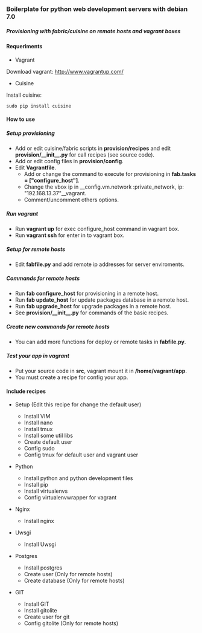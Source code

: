 ### Boilerplate for python web development servers with debian 7.0 ###
##### Provisioning with fabric/cuisine on remote hosts and vagrant boxes #####


#### Requeriments ####

- Vagrant 

Download vagrant: http://www.vagrantup.com/

- Cuisine

Install cuisine:

	sudo pip install cuisine


#### How to use ####

##### Setup provisioning #####

- Add or edit cuisine/fabric scripts in __provision/recipes__ and edit __provision/\_\_init\_\_.py__ for call recipes (see source code).
- Add or edit config files in __provision/config__.
- Edit __Vagrantfile__.
    - Add or change the command to execute for provisioning in __fab.tasks = ["configure_host"]__.
    - Change the vbox ip in __config.vm.network :private_network, ip: "192.168.13.37"__vagrant.
    - Comment/uncomment others options.

##### Run vagrant #####

- Run __vagrant up__ for exec configure_host command in vagrant box.
- Run __vagrant ssh__ for enter in to vagrant box.

##### Setup for remote hosts #####

- Edit __fabfile.py__ and add remote ip addresses for server enviroments.

##### Commands for remote hosts #####

- Run __fab <enviroment> configure_host__ for provisioning in a remote host.
- Run __fab <enviroment> update_host__ for update packages database in a remote host.
- Run __fab <enviroment> upgrade_host__ for upgrade packages in a remote host.
- See __provision/\_\_init\_\_.py__ for commands of the basic recipes.

##### Create new commands for remote hosts #####

- You can add more functions for deploy or remote tasks in __fabfile.py__.

##### Test your app in vagrant #####

- Put your source code in __src__, vagrant mount it in __/home/vagrant/app__.
- You must create a recipe for config your app.


#### Include recipes ####

- Setup (Edit this recipe for change the default user)
    - Install VIM
    - Install nano
    - Install tmux
    - Install some util libs
    - Create default user
    - Config sudo
    - Config tmux for default user and vagrant user

- Python
    - Install python and python development files
    - Install pip
    - Install virtualenvs
    - Config virtualenvwrapper for vagrant
    
- Nginx
    - Install nginx

- Uwsgi
    - Install Uwsgi

- Postgres
    - Install postgres
    - Create user (Only for remote hosts)    
    - Create database (Only for remote hosts)

- GIT 
    - Install GIT
    - Install gitolite
    - Create user for git
    - Config gitolite (Only for remote hosts)
    
